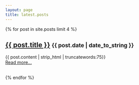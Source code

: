```yaml
---
layout: page
title: latest.posts
---
```




{% for post in site.posts limit 4 %}
<div class="row">
  <div class="span10">
  <h2>
    <a href="{{ BASE_PATH }}{{ post.url }}">{{ post.title }}</a>
    <small>{{ post.date | date_to_string }}</small>
  </h2>
  <p>
    {{ post.content | strip_html | truncatewords:75}}<br>
    <a href="{{ post.url }}">Read more...</a><br><br>
  </p>        
  </div>
</div>
{% endfor %}